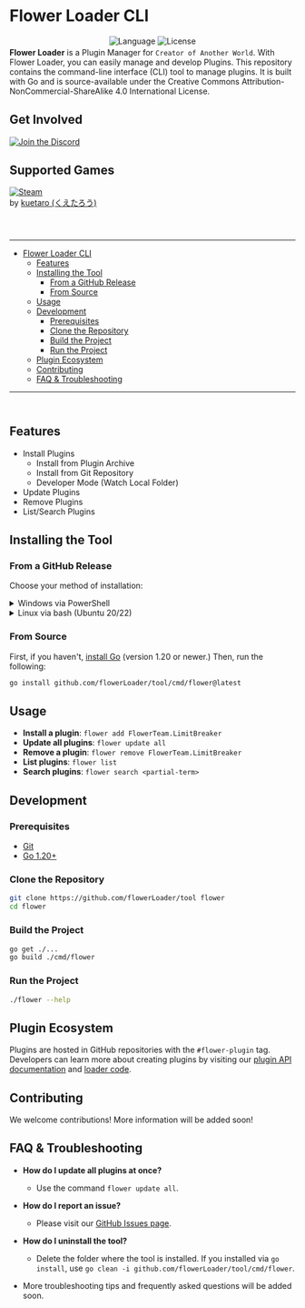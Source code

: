 # Flower Loader CLI

<div style="text-align:center; margin-bottom: -0.8em">

![Language](https://img.shields.io/badge/Language-Go_1.20+-blue?style=for-the-badge&logo=go)
![License](https://img.shields.io/badge/License-CC_BY--NC--SA_4.0-yellowgreen?style=for-the-badge&logo=creativecommons)

</div>

**Flower Loader** is a Plugin Manager for `Creator of Another World`. With Flower Loader, you can easily manage and develop Plugins. This repository contains the command-line interface (CLI) tool to manage plugins. It is built with Go and is source-available under the Creative Commons Attribution-NonCommercial-ShareAlike 4.0 International License.

<h2>Get Involved</h2>

[![Join the Discord](https://img.shields.io/discord/1239786034561028136?color=5865F2&label=Join+The+Discord&logo=discord&style=for-the-badge)](https://discord.gg/kHSEXyawFY)

<h2>Supported Games</h2>

[![Steam](https://img.shields.io/badge/Steam-Creator_Of_Another_World-1b2838?style=for-the-badge&logo=steam)](https://store.steampowered.com/app/2761610/Creator_of_Another_World/)  
by [kuetaro (くえたろう)](https://store.steampowered.com/curator/44822906)

<hr style="margin-top: 4em" />

- [Flower Loader CLI](#flower-loader-cli)
  - [Features](#features)
  - [Installing the Tool](#installing-the-tool)
    - [From a GitHub Release](#from-a-github-release)
    - [From Source](#from-source)
  - [Usage](#usage)
  - [Development](#development)
    - [Prerequisites](#prerequisites)
    - [Clone the Repository](#clone-the-repository)
    - [Build the Project](#build-the-project)
    - [Run the Project](#run-the-project)
  - [Plugin Ecosystem](#plugin-ecosystem)
  - [Contributing](#contributing)
  - [FAQ \& Troubleshooting](#faq--troubleshooting)

<hr style="margin-bottom: 4em" />

## Features

- Install Plugins
  - Install from Plugin Archive
  - Install from Git Repository
  - Developer Mode (Watch Local Folder)
- Update Plugins
- Remove Plugins
- List/Search Plugins

## Installing the Tool

### From a GitHub Release

Choose your method of installation:

<details>
<summary>Windows via PowerShell</summary>

```powershell
$INSTALL_DIR = "C:\Program Files\flower"

# Extract the archive
Expand-Archive `
  -DestinationPath $INSTALL_DIR `
  -Path flower_*.zip `
  -Force

# Add to PATH
$env:Path += ";$INSTALL_DIR"

# Check if it's installed
flower --version
```
</details>

<details>
<summary>Linux via bash (Ubuntu 20/22)</summary>

```bash
INSTALL_DIR="/usr/local/bin/flower"

# Extract the archive
sudo unzip flower_*.zip -d $INSTALL_DIR

# Add to PATH
echo "export PATH=\$PATH:$INSTALL_DIR" >> ~/.profile
source ~/.profile

# Check if it's installed
flower --version
```
</details>

### From Source

First, if you haven't, [install Go](https://golang.org/doc/install) (version 1.20 or newer.) Then, run the following:

```bash
go install github.com/flowerLoader/tool/cmd/flower@latest
```

## Usage

- **Install a plugin**: `flower add FlowerTeam.LimitBreaker`
- **Update all plugins**: `flower update all`
- **Remove a plugin**: `flower remove FlowerTeam.LimitBreaker`
- **List plugins**: `flower list`
- **Search plugins**: `flower search <partial-term>`

## Development

### Prerequisites

- [Git](https://git-scm.com/downloads)
- [Go 1.20+](https://golang.org/doc/install)

### Clone the Repository

```bash
git clone https://github.com/flowerLoader/tool flower
cd flower
```

### Build the Project

```bash
go get ./...
go build ./cmd/flower
```

### Run the Project

```bash
./flower --help
```

## Plugin Ecosystem

Plugins are hosted in GitHub repositories with the `#flower-plugin` tag. Developers can learn more about creating plugins by visiting our [plugin API documentation](https://github.com/flowerLoader/api) and [loader code](https://github.com/flowerLoader/core).

## Contributing

We welcome contributions! More information will be added soon!

## FAQ & Troubleshooting

- **How do I update all plugins at once?**
  - Use the command `flower update all`.
  
- **How do I report an issue?**
  - Please visit our [GitHub Issues page](https://github.com/flowerLoader/tool/issues).

- **How do I uninstall the tool?**
  - Delete the folder where the tool is installed. If you installed via `go install`, use `go clean -i github.com/flowerLoader/tool/cmd/flower`.

- More troubleshooting tips and frequently asked questions will be added soon.
